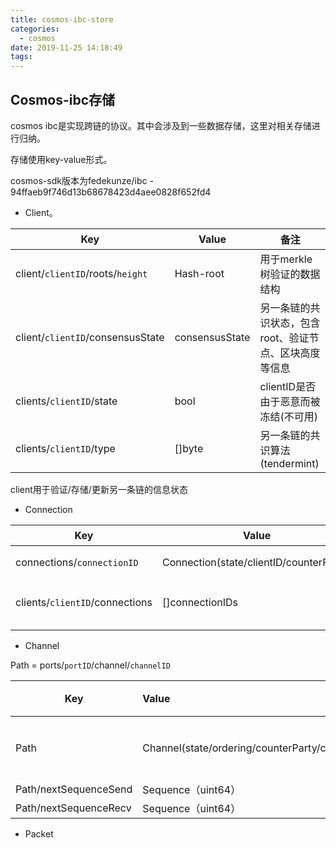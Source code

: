 ```yaml
---
title: cosmos-ibc-store
categories:
  - cosmos
date: 2019-11-25 14:18:49
tags:
---
```


## Cosmos-ibc存储

cosmos ibc是实现跨链的协议。其中会涉及到一些数据存储，这里对相关存储进行归纳。

存储使用key-value形式。

cosmos-sdk版本为fedekunze/ibc - 94ffaeb9f746d13b68678423d4aee0828f652fd4



+ Client。

| Key                              | Value          | 备注                                                   |
| -------------------------------- | -------------- | ------------------------------------------------------ |
| client/`clientID`/roots/`height` | Hash-root      | 用于merkle树验证的数据结构                             |
| client/`clientID`/consensusState | consensusState | 另一条链的共识状态，包含root、验证节点、区块高度等信息 |
| clients/`clientID`/state         | bool           | clientID是否由于恶意而被冻结(不可用)                   |
| clients/`clientID`/type          | []byte         | 另一条链的共识算法(tendermint)                         |

client用于验证/存储/更新另一条链的信息状态



+ Connection

| Key                            | Value                                   | 备注               |
| ------------------------------ | --------------------------------------- | ------------------ |
| connections/`connectionID`     | Connection(state/clientID/counterParty) | 连接信息           |
| clients/`clientID`/connections | []connectionIDs                         | clientID下的连接们 |
|                                |                                         |                    |

+ Channel

Path = ports/`portID`/channel/`channelID`

| Key                   | Value                                         | 备注     |
| --------------------- | :-------------------------------------------- | -------- |
| Path                  | Channel(state/ordering/counterParty/connHops) | 通道信息 |
| Path/nextSequenceSend | Sequence（uint64）                            |          |
| Path/nextSequenceRecv | Sequence（uint64）                            |          |



+ Packet

